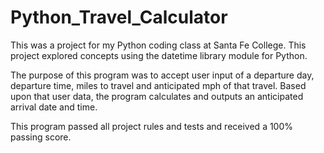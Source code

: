# Python_Travel_Calculator

This was a project for my Python coding class at Santa Fe College. This project explored concepts using the datetime library module for Python.

The purpose of this program was to accept user input of a departure day, departure time, miles to travel and anticipated mph of that travel. Based upon that user data, the program calculates and outputs an anticipated arrival date and time.

This program passed all project rules and tests and received a 100% passing score.

